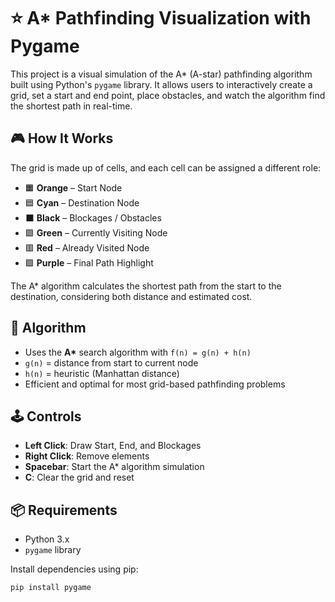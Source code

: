 # ⭐ A* Pathfinding Visualization with Pygame

This project is a visual simulation of the A* (A-star) pathfinding algorithm built using Python's `pygame` library. It allows users to interactively create a grid, set a start and end point, place obstacles, and watch the algorithm find the shortest path in real-time.

## 🎮 How It Works

The grid is made up of cells, and each cell can be assigned a different role:

- 🟧 **Orange** – Start Node  
- 🟦 **Cyan** – Destination Node  
- ⬛ **Black** – Blockages / Obstacles  
- 🟩 **Green** – Currently Visiting Node  
- 🟥 **Red** – Already Visited Node  
- 🟪 **Purple** – Final Path Highlight

The A* algorithm calculates the shortest path from the start to the destination, considering both distance and estimated cost.

## 🧠 Algorithm

- Uses the **A\*** search algorithm with `f(n) = g(n) + h(n)`
- `g(n)` = distance from start to current node
- `h(n)` = heuristic (Manhattan distance)
- Efficient and optimal for most grid-based pathfinding problems

## 🕹️ Controls

- **Left Click**: Draw Start, End, and Blockages
- **Right Click**: Remove elements
- **Spacebar**: Start the A* algorithm simulation
- **C**: Clear the grid and reset

## 📦 Requirements

- Python 3.x
- `pygame` library

Install dependencies using pip:

```bash
pip install pygame
